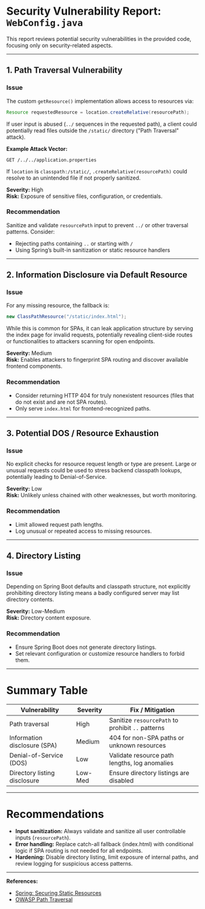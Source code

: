 # Security Vulnerability Report: `WebConfig.java`

This report reviews potential security vulnerabilities in the provided code, focusing only on security-related aspects.

---

## 1. **Path Traversal Vulnerability**

### **Issue**
The custom `getResource()` implementation allows access to resources via:
```java
Resource requestedResource = location.createRelative(resourcePath);
```
If user input is abused (`../` sequences in the requested path), a client could potentially read files outside the `/static/` directory ("Path Traversal" attack).

**Example Attack Vector:**
```
GET /../../application.properties
```
If `location` is `classpath:/static/`, `.createRelative(resourcePath)` could resolve to an unintended file if not properly sanitized.

**Severity:** High  
**Risk:** Exposure of sensitive files, configuration, or credentials.

### **Recommendation**
Sanitize and validate `resourcePath` input to prevent `../` or other traversal patterns. Consider:
- Rejecting paths containing `..` or starting with `/`
- Using Spring’s built-in sanitization or static resource handlers

---

## 2. **Information Disclosure via Default Resource**

### **Issue**
For any missing resource, the fallback is:
```java
new ClassPathResource("/static/index.html");
```
While this is common for SPAs, it can leak application structure by serving the index page for invalid requests, potentially revealing client-side routes or functionalities to attackers scanning for open endpoints.

**Severity:** Medium  
**Risk:** Enables attackers to fingerprint SPA routing and discover available frontend components.

### **Recommendation**
- Consider returning HTTP 404 for truly nonexistent resources (files that do not exist and are not SPA routes).
- Only serve `index.html` for frontend-recognized paths.

---

## 3. **Potential DOS / Resource Exhaustion**

### **Issue**
No explicit checks for resource request length or type are present. Large or unusual requests could be used to stress backend classpath lookups, potentially leading to Denial-of-Service.

**Severity:** Low  
**Risk:** Unlikely unless chained with other weaknesses, but worth monitoring.

### **Recommendation**
- Limit allowed request path lengths.
- Log unusual or repeated access to missing resources.

---

## 4. **Directory Listing**

### **Issue**
Depending on Spring Boot defaults and classpath structure, not explicitly prohibiting directory listing means a badly configured server may list directory contents.

**Severity:** Low-Medium  
**Risk:** Directory content exposure.

### **Recommendation**
- Ensure Spring Boot does not generate directory listings.
- Set relevant configuration or customize resource handlers to forbid them.

---

# Summary Table

| Vulnerability                | Severity  | Fix / Mitigation                                     |
|------------------------------|-----------|------------------------------------------------------|
| Path traversal               | High      | Sanitize `resourcePath` to prohibit `..` patterns    |
| Information disclosure (SPA) | Medium    | 404 for non-SPA paths or unknown resources           |
| Denial-of-Service (DOS)      | Low       | Validate resource path lengths, log anomalies        |
| Directory listing disclosure | Low-Med   | Ensure directory listings are disabled               |

---

# Recommendations

- **Input sanitization:** Always validate and sanitize all user controllable inputs (`resourcePath`).
- **Error handling:** Replace catch-all fallback (index.html) with conditional logic if SPA routing is not needed for all endpoints.
- **Hardening:** Disable directory listing, limit exposure of internal paths, and review logging for suspicious access patterns.

---

**References:**
- [Spring: Securing Static Resources](https://docs.spring.io/spring-security/reference/servlet/authorization/resource.html)
- [OWASP Path Traversal](https://owasp.org/www-community/attacks/Path_Traversal)
